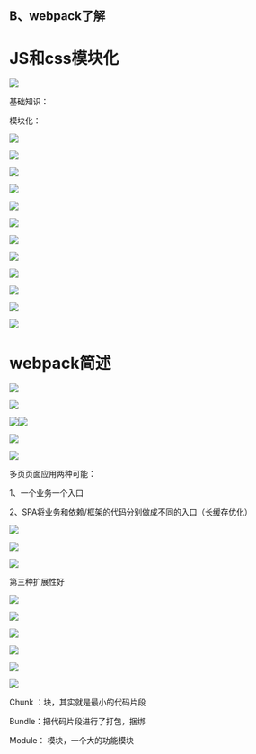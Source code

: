 ## B、webpack了解

# JS和css模块化

  

![](./601edb7a-c30a-4f84-b1e4-a91a9976a2fa.png)  

  

基础知识：

模块化：

![](./f4b57000-17b5-478b-bb0e-27adfe78db9e.png)  

![](./958d4c66-aff8-413a-8b31-699d24c9c302.png)  

![](./bd012543-cc1f-443e-a111-5497d2a1125b.png)  

  

![](./d9b54f6c-8311-4a73-8d72-fc342c2766ab.png)  

![](./316e0c7c-c04a-448a-8650-ff5ed89c15cd.png)  

![](./03b5b6c0-9006-461c-9f6c-4e8731882af8.png)  

![](./b9664009-3e89-4ad6-85d2-7159f954be4e.png)  

![](./af6709e9-9750-4c2d-b205-c20a951076fb.png)  

![](./c9d46a22-52fb-42b2-8d00-eee148edf8e1.png)  

![](./bf604115-6018-4597-a9de-8f91e35df221.png)  

![](./0bbd3e05-b918-4ab6-bde1-25b3d88faeb0.png)  

  

![](./4942bd09-3c2d-4b87-b47e-7d35bad8d861.png)  

  

# webpack简述

![](./ac6fcee1-aac2-48f8-92a3-d53fd775bc53.png)  

  

  

![](./779da50d-8819-4826-a5f8-882d2fcc5494.png)  

  

![](./da5dbbde-f95c-4347-8335-c8c1ef3b6202.png)![](./9967437a-e7fd-49d1-9df9-a1ccc252e6d1.png)  

![](./9579dd93-f651-45af-a4c3-1c1359c58dad.png)  

![](./017d6e3b-3dee-4241-9a96-684510abb65c.png)  

多页页面应用两种可能：

1、一个业务一个入口

2、SPA将业务和依赖/框架的代码分别做成不同的入口（长缓存优化）

  

![](./507ce625-ae77-4ef8-adfb-233becbbecbb.png)  

![](./657e47b4-5c90-4f46-bd96-dd46b266182c.png)  

![](./1a670ebe-3acb-43a4-93ab-a0e9daef5a78.png)  

第三种扩展性好

  

  

![](./b938628c-f967-478a-b24e-9fef4f47308f.png)  

![](./f49e723f-272c-4751-9e53-922d20babced.png)  

  

![](./453e0ad0-add4-49b0-bbf5-500987f2c2d2.png)  

![](./b2579630-29f1-4b08-b9cc-edb3e62d53ca.png)  

  

![](./eb331e9a-88bc-4a53-adfa-c907406ffe75.png)  

  

  

  

![](./02c32373-4ab3-4168-812b-ed0144af3990.png)  

  

  

  

Chunk ：块，其实就是最小的代码片段

Bundle：把代码片段进行了打包，捆绑

Module： 模块，一个大的功能模块